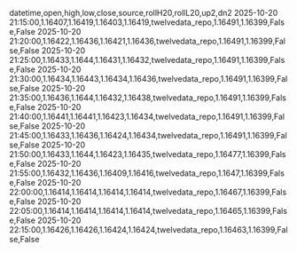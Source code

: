 datetime,open,high,low,close,source,rollH20,rollL20,up2,dn2
2025-10-20 21:15:00,1.16407,1.16419,1.16403,1.16419,twelvedata_repo,1.16491,1.16399,False,False
2025-10-20 21:20:00,1.16422,1.16436,1.16421,1.16436,twelvedata_repo,1.16491,1.16399,False,False
2025-10-20 21:25:00,1.16433,1.1644,1.16431,1.16432,twelvedata_repo,1.16491,1.16399,False,False
2025-10-20 21:30:00,1.16434,1.16443,1.16434,1.16436,twelvedata_repo,1.16491,1.16399,False,False
2025-10-20 21:35:00,1.16436,1.1644,1.16432,1.16438,twelvedata_repo,1.16491,1.16399,False,False
2025-10-20 21:40:00,1.16441,1.16441,1.16423,1.16434,twelvedata_repo,1.16491,1.16399,False,False
2025-10-20 21:45:00,1.16433,1.16436,1.16424,1.16434,twelvedata_repo,1.16491,1.16399,False,False
2025-10-20 21:50:00,1.16433,1.1644,1.16423,1.16435,twelvedata_repo,1.16477,1.16399,False,False
2025-10-20 21:55:00,1.16432,1.16436,1.16409,1.16416,twelvedata_repo,1.1647,1.16399,False,False
2025-10-20 22:00:00,1.16414,1.16414,1.16414,1.16414,twelvedata_repo,1.16467,1.16399,False,False
2025-10-20 22:05:00,1.16414,1.16414,1.16414,1.16414,twelvedata_repo,1.16465,1.16399,False,False
2025-10-20 22:15:00,1.16426,1.16426,1.16424,1.16424,twelvedata_repo,1.16463,1.16399,False,False
